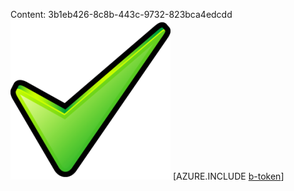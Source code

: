 Content: 3b1eb426-8c8b-443c-9732-823bca4edcdd![image](0fb477fa-4602-4653-b109-e5a9fe134a40.png)
[AZURE.INCLUDE [b-token](2ca4c2f1-71e8-4f4f-887d-120273c842a7.md)]
